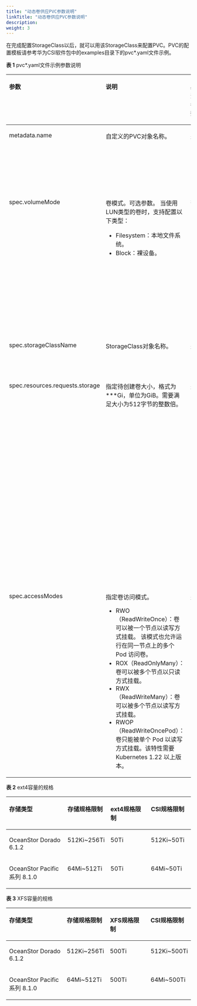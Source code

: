 ```yaml
---
title: "动态卷供应PVC参数说明"
linkTitle: "动态卷供应PVC参数说明"
description: 
weight: 3
---
```


在完成配置StorageClass以后，就可以用该StorageClass来配置PVC。PVC的配置模板请参考华为CSI软件包中的examples目录下的pvc\*.yaml文件示例。

**表 1**  pvc\*.yaml文件示例参数说明

<a name="zh-cn_topic_0150885187_table195731435604"></a>
<table><thead align="left"><tr id="zh-cn_topic_0150885187_row35732351904"><th class="cellrowborder" valign="top" width="15.721572157215721%" id="mcps1.2.6.1.1"><p id="zh-cn_topic_0150885187_p1257333517017"><a name="zh-cn_topic_0150885187_p1257333517017"></a><a name="zh-cn_topic_0150885187_p1257333517017"></a>参数</p>
</th>
<th class="cellrowborder" valign="top" width="24.652465246524653%" id="mcps1.2.6.1.2"><p id="zh-cn_topic_0150885187_p1457323512015"><a name="zh-cn_topic_0150885187_p1457323512015"></a><a name="zh-cn_topic_0150885187_p1457323512015"></a>说明</p>
</th>
<th class="cellrowborder" valign="top" width="6.9006900690069015%" id="mcps1.2.6.1.3"><p id="p1173514981420"><a name="p1173514981420"></a><a name="p1173514981420"></a>必选参数</p>
</th>
<th class="cellrowborder" valign="top" width="8.8008800880088%" id="mcps1.2.6.1.4"><p id="p1589881291419"><a name="p1589881291419"></a><a name="p1589881291419"></a>默认值</p>
</th>
<th class="cellrowborder" valign="top" width="43.92439243924392%" id="mcps1.2.6.1.5"><p id="zh-cn_topic_0150885187_p85734352017"><a name="zh-cn_topic_0150885187_p85734352017"></a><a name="zh-cn_topic_0150885187_p85734352017"></a>备注</p>
</th>
</tr>
</thead>
<tbody><tr id="zh-cn_topic_0150885187_row5573635907"><td class="cellrowborder" valign="top" width="15.721572157215721%" headers="mcps1.2.6.1.1 "><p id="zh-cn_topic_0150885187_p3573335305"><a name="zh-cn_topic_0150885187_p3573335305"></a><a name="zh-cn_topic_0150885187_p3573335305"></a>metadata.name</p>
</td>
<td class="cellrowborder" valign="top" width="24.652465246524653%" headers="mcps1.2.6.1.2 "><p id="zh-cn_topic_0150885187_p205736355017"><a name="zh-cn_topic_0150885187_p205736355017"></a><a name="zh-cn_topic_0150885187_p205736355017"></a>自定义的PVC对象名称。</p>
</td>
<td class="cellrowborder" valign="top" width="6.9006900690069015%" headers="mcps1.2.6.1.3 "><p id="p7736109151413"><a name="p7736109151413"></a><a name="p7736109151413"></a>是</p>
</td>
<td class="cellrowborder" valign="top" width="8.8008800880088%" headers="mcps1.2.6.1.4 "><p id="p1589841231412"><a name="p1589841231412"></a><a name="p1589841231412"></a>-</p>
</td>
<td class="cellrowborder" valign="top" width="43.92439243924392%" headers="mcps1.2.6.1.5 "><p id="zh-cn_topic_0150885187_p179301591191"><a name="zh-cn_topic_0150885187_p179301591191"></a><a name="zh-cn_topic_0150885187_p179301591191"></a>以Kubernetes v1.22.1为例，支持数字、小写字母、中划线（-）和点（.）的组合，并且必须以字母数字开头和结尾。</p>
</td>
</tr>
<tr id="zh-cn_topic_0150885187_row696316316238"><td class="cellrowborder" valign="top" width="15.721572157215721%" headers="mcps1.2.6.1.1 "><p id="zh-cn_topic_0150885187_p1896393118231"><a name="zh-cn_topic_0150885187_p1896393118231"></a><a name="zh-cn_topic_0150885187_p1896393118231"></a>spec.volumeMode</p>
</td>
<td class="cellrowborder" valign="top" width="24.652465246524653%" headers="mcps1.2.6.1.2 "><p id="p1610614478451"><a name="p1610614478451"></a><a name="p1610614478451"></a>卷模式。可选参数。 当使用LUN类型的卷时，支持配置以下类型：</p>
<a name="ul823916101324"></a><a name="ul823916101324"></a><ul id="ul823916101324"><li>Filesystem：本地文件系统。</li><li>Block：裸设备。</li></ul>
</td>
<td class="cellrowborder" valign="top" width="6.9006900690069015%" headers="mcps1.2.6.1.3 "><p id="p1373612911410"><a name="p1373612911410"></a><a name="p1373612911410"></a>否</p>
</td>
<td class="cellrowborder" valign="top" width="8.8008800880088%" headers="mcps1.2.6.1.4 "><p id="p0898191211148"><a name="p0898191211148"></a><a name="p0898191211148"></a>Filesystem</p>
</td>
<td class="cellrowborder" valign="top" width="43.92439243924392%" headers="mcps1.2.6.1.5 "><p id="p62045214421"><a name="p62045214421"></a><a name="p62045214421"></a>该参数在挂载PV时生效，默认为Filesystem。</p>
<a name="ul1518211174214"></a><a name="ul1518211174214"></a><ul id="ul1518211174214"><li>Filesystem表示在容器通过一个本地文件系统访问PV，本地文件系统类型为指定StorageClass中的fsType字段指定, Dtree类型存储也使用此参数进行描述。</li><li>Block表示使用裸卷的方式访问访问PV。</li></ul>
</td>
</tr>
<tr id="zh-cn_topic_0150885187_row25733352019"><td class="cellrowborder" valign="top" width="15.721572157215721%" headers="mcps1.2.6.1.1 "><p id="zh-cn_topic_0150885187_p357320351304"><a name="zh-cn_topic_0150885187_p357320351304"></a><a name="zh-cn_topic_0150885187_p357320351304"></a>spec.storageClassName</p>
</td>
<td class="cellrowborder" valign="top" width="24.652465246524653%" headers="mcps1.2.6.1.2 "><p id="zh-cn_topic_0150885187_p135732351909"><a name="zh-cn_topic_0150885187_p135732351909"></a><a name="zh-cn_topic_0150885187_p135732351909"></a>StorageClass对象名称。</p>
</td>
<td class="cellrowborder" valign="top" width="6.9006900690069015%" headers="mcps1.2.6.1.3 "><p id="p127361496143"><a name="p127361496143"></a><a name="p127361496143"></a>是</p>
</td>
<td class="cellrowborder" valign="top" width="8.8008800880088%" headers="mcps1.2.6.1.4 "><p id="p1989831211414"><a name="p1989831211414"></a><a name="p1989831211414"></a>-</p>
</td>
<td class="cellrowborder" valign="top" width="43.92439243924392%" headers="mcps1.2.6.1.5 "><p id="p1521791621216"><a name="p1521791621216"></a><a name="p1521791621216"></a>业务需要的StorageClass对象名称。</p>
</td>
</tr>
<tr id="zh-cn_topic_0150885187_row1157316351102"><td class="cellrowborder" valign="top" width="15.721572157215721%" headers="mcps1.2.6.1.1 "><p id="zh-cn_topic_0150885187_p9573035309"><a name="zh-cn_topic_0150885187_p9573035309"></a><a name="zh-cn_topic_0150885187_p9573035309"></a>spec.resources.requests.storage</p>
</td>
<td class="cellrowborder" valign="top" width="24.652465246524653%" headers="mcps1.2.6.1.2 "><p id="zh-cn_topic_0150885187_p1573183510015"><a name="zh-cn_topic_0150885187_p1573183510015"></a><a name="zh-cn_topic_0150885187_p1573183510015"></a>指定待创建卷大小，格式为***Gi，单位为GiB。需要满足大小为512字节的整数倍。</p>
</td>
<td class="cellrowborder" valign="top" width="6.9006900690069015%" headers="mcps1.2.6.1.3 "><p id="p87363981412"><a name="p87363981412"></a><a name="p87363981412"></a>是</p>
</td>
<td class="cellrowborder" valign="top" width="8.8008800880088%" headers="mcps1.2.6.1.4 "><p id="p489841251410"><a name="p489841251410"></a><a name="p489841251410"></a>10Gi</p>
</td>
<td class="cellrowborder" valign="top" width="43.92439243924392%" headers="mcps1.2.6.1.5 "><p id="p1525217519276"><a name="p1525217519276"></a><a name="p1525217519276"></a>PVC容量的规格取决于存储规格限制和主机规格限制。以OceanStor Dorado 6.1.2/OceanStor Pacific系列 8.1.0对接CentOS 7为例，当使用的是ext4文件系统时，容量限制见<a href="#zh-cn_topic_0150885187_table178824527142">表 ext4容量的规格</a>；当使用的是XFS文件系统时，容量限制见<a href="#zh-cn_topic_0150885187_table101951367104">表 XFS容量的规格</a>。如果使用的是NFS或者裸设备，容量需满足使用的华为存储设备型号和版本所要求的规格约束。</p>
<p id="p63667162711"><a name="p63667162711"></a><a name="p63667162711"></a>如果PVC容量不在规格范围内，可能会由于存储规格限制或主机文件系统规格限制导致创建PVC或Pod失败。</p>
</td>
</tr>
<tr id="zh-cn_topic_0150885187_row6573635502"><td class="cellrowborder" valign="top" width="15.721572157215721%" headers="mcps1.2.6.1.1 "><p id="zh-cn_topic_0150885187_p1657333515012"><a name="zh-cn_topic_0150885187_p1657333515012"></a><a name="zh-cn_topic_0150885187_p1657333515012"></a>spec.accessModes</p>
</td>
<td class="cellrowborder" valign="top" width="24.652465246524653%" headers="mcps1.2.6.1.2 "><p id="p51122302293"><a name="p51122302293"></a><a name="p51122302293"></a>指定卷访问模式。</p>
<a name="ul69743301323"></a><a name="ul69743301323"></a><ul id="ul69743301323"><li><span>RWO</span>（ReadWriteOnce）：卷可以被一个节点以读写方式挂载。 该模式也允许运行在同一节点上的多个 Pod 访问卷。</li><li><span>ROX</span>（ReadOnlyMany）：卷可以被多个节点以只读方式挂载。</li><li><span>RWX</span>（ReadWriteMany）：卷可以被多个节点以读写方式挂载。</li><li><span>RWOP</span>（ReadWriteOncePod）：卷只能被单个 Pod 以读写方式挂载。该特性需要 Kubernetes 1.22 以上版本。</li></ul>
</td>
<td class="cellrowborder" valign="top" width="6.9006900690069015%" headers="mcps1.2.6.1.3 "><p id="p87361891145"><a name="p87361891145"></a><a name="p87361891145"></a>是</p>
</td>
<td class="cellrowborder" valign="top" width="8.8008800880088%" headers="mcps1.2.6.1.4 "><p id="p1589841251413"><a name="p1589841251413"></a><a name="p1589841251413"></a>ReadWriteOnce</p>
</td>
<td class="cellrowborder" valign="top" width="43.92439243924392%" headers="mcps1.2.6.1.5 "><a name="ul16793434324"></a><a name="ul16793434324"></a><ul id="ul16793434324"><li><span>RWO/ROX/RWOP：</span>所有类型卷均支持，<span>RWOP</span>需<span>Kubernetes 1.22</span>版本以上支持。请参考<a href="开启ReadWriteOncePod功能门.md">开启ReadWriteOncePod功能门</a>章节，检查您的<span>Kubernetes</span>集群是否开启该特性。</li><li><span>RWX</span>支持情况如下：<a name="ul201701421154515"></a><a name="ul201701421154515"></a><ul id="ul201701421154515"><li><a href="典型场景存储后端配置文件示例.md#li277121152812">NAS存储</a>：所有卷均支持。</li><li><a href="典型场景存储后端配置文件示例.md#zh-cn_topic_0000001324610777_li5135242193418">SAN存储</a>：仅volumeMode设置为Block的卷支持。</li></ul>
</li></ul>
</td>
</tr>
</tbody>
</table>

**表 2**  ext4容量的规格

<a name="zh-cn_topic_0150885187_table178824527142"></a>
<table><thead align="left"><tr id="zh-cn_topic_0150885187_row12882145215140"><th class="cellrowborder" valign="top" width="33.23%" id="mcps1.2.5.1.1"><p id="zh-cn_topic_0150885187_p18826529140"><a name="zh-cn_topic_0150885187_p18826529140"></a><a name="zh-cn_topic_0150885187_p18826529140"></a>存储类型</p>
</th>
<th class="cellrowborder" valign="top" width="19.89%" id="mcps1.2.5.1.2"><p id="zh-cn_topic_0150885187_p28820526146"><a name="zh-cn_topic_0150885187_p28820526146"></a><a name="zh-cn_topic_0150885187_p28820526146"></a>存储规格限制</p>
</th>
<th class="cellrowborder" valign="top" width="23.44%" id="mcps1.2.5.1.3"><p id="zh-cn_topic_0150885187_p58821552161412"><a name="zh-cn_topic_0150885187_p58821552161412"></a><a name="zh-cn_topic_0150885187_p58821552161412"></a>ext4规格限制</p>
</th>
<th class="cellrowborder" valign="top" width="23.44%" id="mcps1.2.5.1.4"><p id="zh-cn_topic_0150885187_p9882252201418"><a name="zh-cn_topic_0150885187_p9882252201418"></a><a name="zh-cn_topic_0150885187_p9882252201418"></a>CSI规格限制</p>
</th>
</tr>
</thead>
<tbody><tr id="zh-cn_topic_0150885187_row11882205261417"><td class="cellrowborder" valign="top" width="33.23%" headers="mcps1.2.5.1.1 "><p id="zh-cn_topic_0150885187_p1788211526142"><a name="zh-cn_topic_0150885187_p1788211526142"></a><a name="zh-cn_topic_0150885187_p1788211526142"></a>OceanStor Dorado 6.1.2</p>
</td>
<td class="cellrowborder" valign="top" width="19.89%" headers="mcps1.2.5.1.2 "><p id="zh-cn_topic_0150885187_p265163441310"><a name="zh-cn_topic_0150885187_p265163441310"></a><a name="zh-cn_topic_0150885187_p265163441310"></a>512Ki~256Ti</p>
</td>
<td class="cellrowborder" valign="top" width="23.44%" headers="mcps1.2.5.1.3 "><p id="zh-cn_topic_0150885187_p1988245219141"><a name="zh-cn_topic_0150885187_p1988245219141"></a><a name="zh-cn_topic_0150885187_p1988245219141"></a><span>50Ti</span></p>
</td>
<td class="cellrowborder" valign="top" width="23.44%" headers="mcps1.2.5.1.4 "><p id="zh-cn_topic_0150885187_p15882185241416"><a name="zh-cn_topic_0150885187_p15882185241416"></a><a name="zh-cn_topic_0150885187_p15882185241416"></a>512Ki~50Ti</p>
</td>
</tr>
<tr id="zh-cn_topic_0150885187_row1230184492014"><td class="cellrowborder" valign="top" width="33.23%" headers="mcps1.2.5.1.1 "><p id="zh-cn_topic_0150885187_p9499133571212"><a name="zh-cn_topic_0150885187_p9499133571212"></a><a name="zh-cn_topic_0150885187_p9499133571212"></a>OceanStor Pacific系列 8.1.0</p>
</td>
<td class="cellrowborder" valign="top" width="19.89%" headers="mcps1.2.5.1.2 "><p id="zh-cn_topic_0150885187_p7650193417133"><a name="zh-cn_topic_0150885187_p7650193417133"></a><a name="zh-cn_topic_0150885187_p7650193417133"></a>64Mi~512Ti</p>
</td>
<td class="cellrowborder" valign="top" width="23.44%" headers="mcps1.2.5.1.3 "><p id="zh-cn_topic_0150885187_p1424338151414"><a name="zh-cn_topic_0150885187_p1424338151414"></a><a name="zh-cn_topic_0150885187_p1424338151414"></a><span>50Ti</span></p>
</td>
<td class="cellrowborder" valign="top" width="23.44%" headers="mcps1.2.5.1.4 "><p id="zh-cn_topic_0150885187_p138617554183"><a name="zh-cn_topic_0150885187_p138617554183"></a><a name="zh-cn_topic_0150885187_p138617554183"></a>64Mi~50Ti</p>
</td>
</tr>
</tbody>
</table>

**表 3**  XFS容量的规格

<a name="zh-cn_topic_0150885187_table101951367104"></a>
<table><thead align="left"><tr id="zh-cn_topic_0150885187_row17195566105"><th class="cellrowborder" valign="top" width="33.07330733073307%" id="mcps1.2.5.1.1"><p id="zh-cn_topic_0150885187_p51951067101"><a name="zh-cn_topic_0150885187_p51951067101"></a><a name="zh-cn_topic_0150885187_p51951067101"></a>存储类型</p>
</th>
<th class="cellrowborder" valign="top" width="20.412041204120417%" id="mcps1.2.5.1.2"><p id="zh-cn_topic_0150885187_p141951062104"><a name="zh-cn_topic_0150885187_p141951062104"></a><a name="zh-cn_topic_0150885187_p141951062104"></a>存储规格限制</p>
</th>
<th class="cellrowborder" valign="top" width="23.512351235123514%" id="mcps1.2.5.1.3"><p id="zh-cn_topic_0150885187_p17195136151010"><a name="zh-cn_topic_0150885187_p17195136151010"></a><a name="zh-cn_topic_0150885187_p17195136151010"></a>XFS规格限制</p>
</th>
<th class="cellrowborder" valign="top" width="23.002300230023007%" id="mcps1.2.5.1.4"><p id="zh-cn_topic_0150885187_p1819520616108"><a name="zh-cn_topic_0150885187_p1819520616108"></a><a name="zh-cn_topic_0150885187_p1819520616108"></a>CSI规格限制</p>
</th>
</tr>
</thead>
<tbody><tr id="zh-cn_topic_0150885187_row12195156161015"><td class="cellrowborder" valign="top" width="33.07330733073307%" headers="mcps1.2.5.1.1 "><p id="zh-cn_topic_0150885187_p1919526121011"><a name="zh-cn_topic_0150885187_p1919526121011"></a><a name="zh-cn_topic_0150885187_p1919526121011"></a>OceanStor Dorado 6.1.2</p>
</td>
<td class="cellrowborder" valign="top" width="20.412041204120417%" headers="mcps1.2.5.1.2 "><p id="zh-cn_topic_0150885187_p131951613101"><a name="zh-cn_topic_0150885187_p131951613101"></a><a name="zh-cn_topic_0150885187_p131951613101"></a>512Ki~256Ti</p>
</td>
<td class="cellrowborder" valign="top" width="23.512351235123514%" headers="mcps1.2.5.1.3 "><p id="zh-cn_topic_0150885187_p919518613107"><a name="zh-cn_topic_0150885187_p919518613107"></a><a name="zh-cn_topic_0150885187_p919518613107"></a><span>500Ti</span></p>
</td>
<td class="cellrowborder" valign="top" width="23.002300230023007%" headers="mcps1.2.5.1.4 "><p id="zh-cn_topic_0150885187_p15195865109"><a name="zh-cn_topic_0150885187_p15195865109"></a><a name="zh-cn_topic_0150885187_p15195865109"></a>512Ki~500Ti</p>
</td>
</tr>
<tr id="zh-cn_topic_0150885187_row171951969107"><td class="cellrowborder" valign="top" width="33.07330733073307%" headers="mcps1.2.5.1.1 "><p id="zh-cn_topic_0150885187_p1519514631010"><a name="zh-cn_topic_0150885187_p1519514631010"></a><a name="zh-cn_topic_0150885187_p1519514631010"></a>OceanStor Pacific系列 8.1.0</p>
</td>
<td class="cellrowborder" valign="top" width="20.412041204120417%" headers="mcps1.2.5.1.2 "><p id="zh-cn_topic_0150885187_p1619519612104"><a name="zh-cn_topic_0150885187_p1619519612104"></a><a name="zh-cn_topic_0150885187_p1619519612104"></a>64Mi~512Ti</p>
</td>
<td class="cellrowborder" valign="top" width="23.512351235123514%" headers="mcps1.2.5.1.3 "><p id="zh-cn_topic_0150885187_p171963681017"><a name="zh-cn_topic_0150885187_p171963681017"></a><a name="zh-cn_topic_0150885187_p171963681017"></a><span>500Ti</span></p>
</td>
<td class="cellrowborder" valign="top" width="23.002300230023007%" headers="mcps1.2.5.1.4 "><p id="zh-cn_topic_0150885187_p3196126121011"><a name="zh-cn_topic_0150885187_p3196126121011"></a><a name="zh-cn_topic_0150885187_p3196126121011"></a>64Mi~500Ti</p>
</td>
</tr>
</tbody>
</table>

